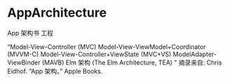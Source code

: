 # AppArchitecture
App 架构书 工程

“Model-View-Controller (MVC)
Model-View-ViewModel+Coordinator (MVVM-C)
Model-View-Controller+ViewState (MVC+VS)
ModelAdapter-ViewBinder (MAVB)
Elm 架构 (The Elm Architecture, TEA)
”
摘录来自: Chris Eidhof. “App 架构。” Apple Books. 
